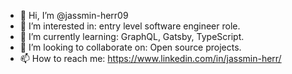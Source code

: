 - 👋 Hi, I’m @jassmin-herr09
- 👀 I’m interested in: entry level software engineer role.
- 🌱 I’m currently learning: GraphQL, Gatsby, TypeScript. 
- 💞️ I’m looking to collaborate on: Open source projects.
- 📫 How to reach me: https://www.linkedin.com/in/jassmin-herr/


<!---
jassmin-herr09/jassmin-herr09 is a ✨ special ✨ repository because its `README.md` (this file) appears on your GitHub profile.
You can click the Preview link to take a look at your changes.
--->
